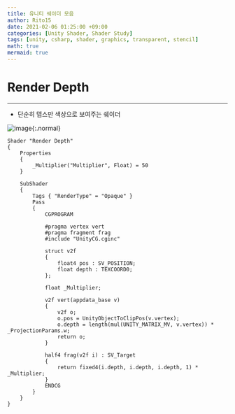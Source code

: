 ```yaml
---
title: 유니티 쉐이더 모음
author: Rito15
date: 2021-02-06 01:25:00 +09:00
categories: [Unity Shader, Shader Study]
tags: [unity, csharp, shader, graphics, transparent, stencil]
math: true
mermaid: true
---
```


# Render Depth 
---

- 단순히 뎁스만 색상으로 보여주는 쉐이더

![image](https://user-images.githubusercontent.com/42164422/107067589-d49a7080-6822-11eb-95d0-f8b4a103bece.png){:.normal}

```shader
Shader "Render Depth"
{
    Properties
    {
        _Multiplier("Multiplier", Float) = 50
    }

    SubShader
    {
        Tags { "RenderType" = "Opaque" }
        Pass 
        {
            CGPROGRAM

            #pragma vertex vert
            #pragma fragment frag
            #include "UnityCG.cginc"

            struct v2f 
            {
                float4 pos : SV_POSITION;
                float depth : TEXCOORD0;
            };

            float _Multiplier;

            v2f vert(appdata_base v) 
            {
                v2f o;
                o.pos = UnityObjectToClipPos(v.vertex);
                o.depth = length(mul(UNITY_MATRIX_MV, v.vertex)) * _ProjectionParams.w;
                return o;
            }

            half4 frag(v2f i) : SV_Target
            {
                return fixed4(i.depth, i.depth, i.depth, 1) * _Multiplier;
            }
            ENDCG
        }
    }
}
```
